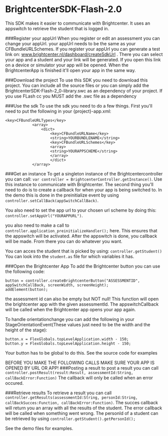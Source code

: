 BrightcenterSDK-Flash-2.0
=========================

This SDK makes it easier to communicate with Brightcenter. It uses an appswitch to retrieve the student that is logged in.

###Register your appUrl
When you register or edit an assessment you can change your appUrl. your appUrl needs to be the same as your CFBundleURLSchemes. If you register your appUrl you can generate a test link on: www.brightcenter.nl/dashboard/createSdkUrl . There you can select your app and a student and your link will be generated. If you open this link on a device or simulator your app will be opened.
When the BrightcenterApp is finished it'll open your app in the same way. 

###Download the project
To use this SDK you need to download this project. You can include all the source files or you can simply add the BrightcenterSDK-Flash-2_0-library.swc as an dependency of your project. If you use FLash cc you MUST add the .swc file as a dependency

###Use the sdk
To use the sdk you need to do a few things. First you'll need to put the following in your {project}-app.xml:

```
<key>CFBundleURLTypes</key>
	        <array>
		        <dict>
			        <key>CFBundleURLName</key>
			        <string>YOURBUNDLENAME</string>
			        <key>CFBundleURLSchemes</key>
			        <array>
				    <string>YOURAPPSCHEME</string>
			        </array>
		            </dict>
	        </array>
```

###Get an instance
To get a singleton instance of the Brightcentercontroller you can call: `var controller = BrightcenterController.getInstance()`. Use this instance to communicate with Brightcenter.
 The second thing you'll need to do is to create a callback for when your app is being switched to. In the demo this is done in the preinitialize event by using `controller.setCallBack(appSwitchCallBack)`. 
 
 You also need to set the app url to your chosen url scheme by doing this: `controller.setAppUrl("YOURAPPURL")`. 
 
 you also need to make a call to `controller.application_preinitializeHandler();` here. This ensures that the appswitch will be activated. After the appswitch is done, you callback will be made. From there you can do whatever you want. 
 
You can acces the student that is picked by using: `controller.getStudent()` You can look into the `student.as` file for which variables it has.

###Open the Brightcenter App
 To add the Brightcenter button you can use the following code:
```
button = controller.createBrightcenterButton("ASSESSMENTID", appSwitchCallBack, screenWidth, screenHeight);
addElement(button);
```
the assessment id can also be empty but NOT null! This function will open the brightcenter app with the given assessmentId. The appswitchCallback will be called when the Brightcenter app opens your app again.

To handle orientationchange you can add the following in your StageOrientationEvent(These values just need to be the width and the height of the stage):
```
button.x = FlexGlobals.topLevelApplication.width - 150;
button.y = FlexGlobals.topLevelApplication.height - 150;
```
Your button has to be global to do this.
See the source code for examples
 
 
BEFORE YOU MAKE THE FOLLOWING CALLS MAKE SURE YOUR APP IS OPENED BY URL OR APP!
###Posting a result
 to post a result you can call `controller.postResult(result:Result, assessmentId:String, callBackError:Function)` The callback will only be called when an error occured.
 
###Retrieve results
 To retrieve a result you can call `controller.getResults(assessmentId:String, personId:String, callBackSucces:Function, callBackError:Function)`. The succes callback will return you an array with all the results of the student. The error callback will be called when something went wrong. The personId of a student can be retrieved by using `controller.getStudent().getPersonId();`
 
 See the demo files for examples.
